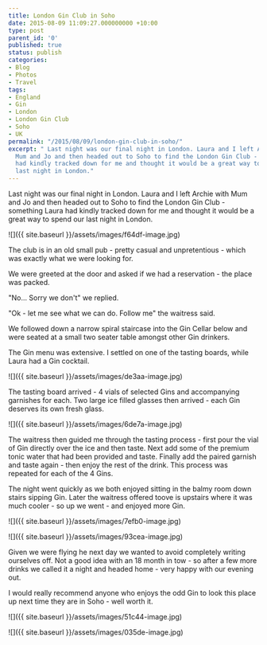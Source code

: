 ```yaml
---
title: London Gin Club in Soho
date: 2015-08-09 11:09:27.000000000 +10:00
type: post
parent_id: '0'
published: true
status: publish
categories:
- Blog
- Photos
- Travel
tags:
- England
- Gin
- London
- London Gin Club
- Soho
- UK
permalink: "/2015/08/09/london-gin-club-in-soho/"
excerpt: " Last night was our final night in London. Laura and I left Archie with
  Mum and Jo and then headed out to Soho to find the London Gin Club - something Laura
  had kindly tracked down for me and thought it would be a great way to spend our
  last night in London."
---
```

Last night was our final night in London. Laura and I left Archie with Mum and Jo and then headed out to Soho to find the London Gin Club - something Laura had kindly tracked down for me and thought it would be a great way to spend our last night in London.

![]({{ site.baseurl }}/assets/images/f64df-image.jpg)

The club is in an old small pub - pretty casual and unpretentious - which was exactly what we were looking for.

We were greeted at the door and asked if we had a reservation - the place was packed.

"No... Sorry we don't" we replied.

"Ok - let me see what we can do. Follow me" the waitress said.

We followed down a narrow spiral staircase into the Gin Cellar below and were seated at a small two seater table amongst other Gin drinkers.

The Gin menu was extensive. I settled on one of the tasting boards, while Laura had a Gin cocktail.

![]({{ site.baseurl }}/assets/images/de3aa-image.jpg)

The tasting board arrived - 4 vials of selected Gins and accompanying garnishes for each. Two large ice filled glasses then arrived - each Gin deserves its own fresh glass.

![]({{ site.baseurl }}/assets/images/6de7a-image.jpg)

The waitress then guided me through the tasting process - first pour the vial of Gin directly over the ice and then taste. Next add some of the premium tonic water that had been provided and taste. Finally add the paired garnish and taste again - then enjoy the rest of the drink. This process was repeated for each of the 4 Gins.

The night went quickly as we both enjoyed sitting in the balmy room down stairs sipping Gin. Later the waitress offered toove is upstairs where it was much cooler - so up we went - and enjoyed more Gin.

![]({{ site.baseurl }}/assets/images/7efb0-image.jpg)

![]({{ site.baseurl }}/assets/images/93cea-image.jpg)

Given we were flying he next day we wanted to avoid completely writing ourselves off. Not a good idea with an 18 month in tow - so after a few more drinks we called it a night and headed home - very happy with our evening out.

I would really recommend anyone who enjoys the odd Gin to look this place up next time they are in Soho - well worth it.

![]({{ site.baseurl }}/assets/images/51c44-image.jpg)

![]({{ site.baseurl }}/assets/images/035de-image.jpg)

